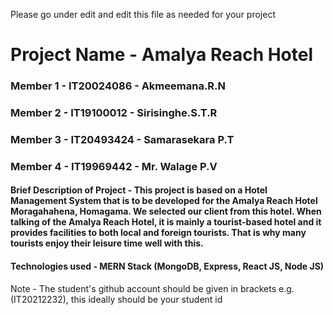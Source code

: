 Please go under edit and edit this file as needed for your project

# Project Name - Amalya Reach Hotel

### Member 1 - IT20024086 - Akmeemana.R.N
### Member 2 - IT19100012 - Sirisinghe.S.T.R
### Member 3 - IT20493424 - Samarasekara P.T
### Member 4 - IT19969442 - Mr. Walage P.V 


#### Brief Description of Project - This project is based on a Hotel Management System that is to be developed for the Amalya Reach Hotel Moragahahena, Homagama. We selected our client from this hotel. When talking of the Amalya Reach Hotel, it is mainly a tourist-based hotel and it provides facilities to both local and foreign tourists. That is why many tourists enjoy their leisure time well with this.
#### Technologies used - MERN Stack (MongoDB, Express, React JS, Node JS)

Note - The student's github account should be given in brackets e.g. (IT20212232), this ideally should be your student id 

